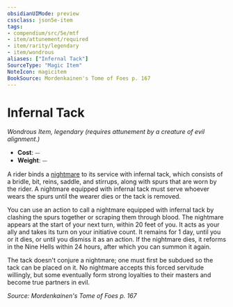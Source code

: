 ```yaml
---
obsidianUIMode: preview
cssclass: json5e-item
tags:
- compendium/src/5e/mtf
- item/attunement/required
- item/rarity/legendary
- item/wondrous
aliases: ["Infernal Tack"]
SourceType: "Magic Item"
NoteIcon: magicitem
BookSource: Mordenkainen's Tome of Foes p. 167
---
```

# Infernal Tack
*Wondrous Item, legendary (requires attunement by a creature of evil alignment.)*  

- **Cost**: ⏤
- **Weight**: ⏤

A rider binds a [nightmare](/3-Mechanics/CLI/bestiary/fiend/nightmare.md) to its service with infernal tack, which consists of a bridle, bit, reins, saddle, and stirrups, along with spurs that are worn by the rider. A nightmare equipped with infernal tack must serve whoever wears the spurs until the wearer dies or the tack is removed.

You can use an action to call a nightmare equipped with infernal tack by clashing the spurs together or scraping them through blood. The nightmare appears at the start of your next turn, within 20 feet of you. It acts as your ally and takes its turn on your initiative count. It remains for 1 day, until you or it dies, or until you dismiss it as an action. If the nightmare dies, it reforms in the Nine Hells within 24 hours, after which you can summon it again.

The tack doesn't conjure a nightmare; one must first be subdued so the tack can be placed on it. No nightmare accepts this forced servitude willingly, but some eventually form strong loyalties to their masters and become true partners in evil.

*Source: Mordenkainen's Tome of Foes p. 167*